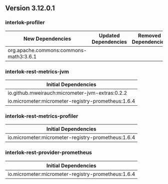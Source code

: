 ## Version 3.12.0.1 ##

### interlok-profiler ###
| New Dependencies | Updated Dependencies | Removed Dependencies |
| -------- | -------- | -------- |
| org.apache.commons:commons-math3:3.6.1 |  |  |

### interlok-rest-metrics-jvm ###
| Initial Dependencies |
| -------- |
| io.github.mweirauch:micrometer-jvm-extras:0.2.2 |
| io.micrometer:micrometer-registry-prometheus:1.6.4 |

### interlok-rest-metrics-profiler ###
| Initial Dependencies |
| -------- |
| io.micrometer:micrometer-registry-prometheus:1.6.4 |

### interlok-rest-provider-prometheus ###
| Initial Dependencies |
| -------- |
| io.micrometer:micrometer-registry-prometheus:1.6.4 |

